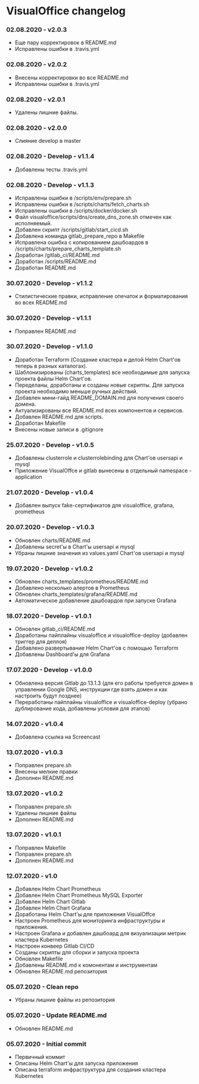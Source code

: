 # VisualOffice changelog

### 02.08.2020 - v2.0.3
* Еще пару корректировок в README.md
* Исправлены ошибки в .travis.yml

### 02.08.2020 - v2.0.2
* Внесены корректировки во все README.md 
* Исправлены ошибки в .travis.yml  

### 02.08.2020 - v2.0.1
* Удалены лишние файлы.

### 02.08.2020 - v2.0.0
* Слияние develop в master

### 02.08.2020 - Develop - v1.1.4
* Добавлены тесты .travis.yml

### 02.08.2020 - Develop - v1.1.3
* Исправлены ошибки в /scripts/env/prepare.sh
* Исправлены ошибки в /scripts/charts/fetch_charts.sh
* Исправлены ошибки в /scripts/docker/docker.sh
* Файл visualoffice/scripts/dns/create_dns_zone.sh отмечен как исполняемый.
* Добавлен скрипт /scripts/gitlab/start_cicd.sh
* Добавлена команда gitlab_prepare_repo в Makefile
* Исправлена ошибка с копированием дашбоардов в /scripts/charts/prepare_charts_template.sh
* Доработан /gitlab_ci/README.md
* Доработан /scripts/README.md
* Доработан README.md

### 30.07.2020 - Develop - v1.1.2
* Стилистические правки, исправление опечаток и форматирования во всех README.md

### 30.07.2020 - Develop - v1.1.1
* Поправлен README.md

### 30.07.2020 - Develop - v1.1.0
* Доработан Terraform (Создание кластера и делой Helm Chart'ов теперь в разных каталогах).
* Шаблонизированы (charts_templates) все необходимые для запуска проекта файлы Helm Chart'ов.  
* Переделаны, доработаны и созданы новые скрипты. Для запуска проекта необходимо меньше ручных действий.
* Добавлен мини-гайд README_DOMAIN.md для получения своего домена.
* Актуализированы все README.md всех компонентов и сервисов.
* Добавлен README.md для scripts.
* Доработан Makefile
* Внесены новые записи в .gitignore

### 25.07.2020 - Develop - v1.0.5
* Добавлены clusterrole и clusterrolebinding для Chart'ов usersapi и mysql
* Приложение VisualOffce и gitlab вынесены в отдельный namespace - application

### 21.07.2020 - Develop - v1.0.4
* Добавлен выпуск fake-сертификатов для visualoffice, grafana, prometheus

### 20.07.2020 - Develop - v1.0.3
* Обновлен charts/README.md
* Добавлены secret'ы в Chart'ы usersapi и mysql
* Убраны лишние значения из values.yaml Chart'ов usersapi и mysql

### 19.07.2020 - Develop - v1.0.2
* Обновлен charts_templates/prometheus/README.md
* Добавлено несколько алертов в Prometheus
* Обновлен charts_templates/grafana/README.md
* Автоматическое добавление дашбоардов при запуске Grafana

### 18.07.2020 - Develop - v1.0.1
* Обновлен gitlab_ci/README.md
* Доработаны пайплайны visualoffice и visualoffice-deploy (добавлен триггер для деплоя)
* Добавлено развертывание Helm Chart'ов с помощью Terraform
* Добавлены Dashboard'ы для Grafana

### 17.07.2020 - Develop - v1.0.0
* Обновлена версия Gitlab до 13.1.3 (для его работы требуется домен в управлении Google DNS, инструкции где взять домен и как настроить будут позднее)
* Переработаны пайплайны visualoffice и visualoffice-deploy (убрано дублирование кода, добавлены условия для этапов)

### 14.07.2020 - v1.0.4
* Добавлена ссылка на Screencast

### 13.07.2020 - v1.0.3
* Поправлен prepare.sh
* Внесены мелкие правки
* Дополнен README.md

### 13.07.2020 - v1.0.2
* Поправлен prepare.sh
* Удалены лишние файлы
* Дополнен README.md

### 13.07.2020 - v1.0.1
* Поправлен Makefile
* Поправлен prepare.sh
* Дополнен README.md

### 12.07.2020 - v1.0
* Добавлен Helm Chart Prometheus
* Добавлен Helm Chart Prometheus MySQL Exporter
* Добавлен Helm Chart Gitlab
* Добавлен Helm Chart Grafana
* Доработаны Helm Chart'ы для приложения VisualOffce
* Настроен Prometheus для мониторинга инфраструктуры и приложения.
* Настроен Grafana и добавлен дашбоард для визуализации метрик кластера Kubernetes
* Настроен конвеер Gitlab CI/CD
* Созданы скрипты для сборки и запуска проекта
* Обновлен Makefile
* Добавлены README.md к комонентам и инструментам
* Обновлен README.md репозитория

### 05.07.2020 - Clean repo
* Убраны лишние файлы из репозитория
### 05.07.2020 - Update README.md
* Обновлен README.md
### 05.07.2020 - Initial commit
* Первичный коммит
* Описаны Helm Chart'ы для запуска приложения
* Описана terraform инфраструктура для создания кластера Kubernetes

